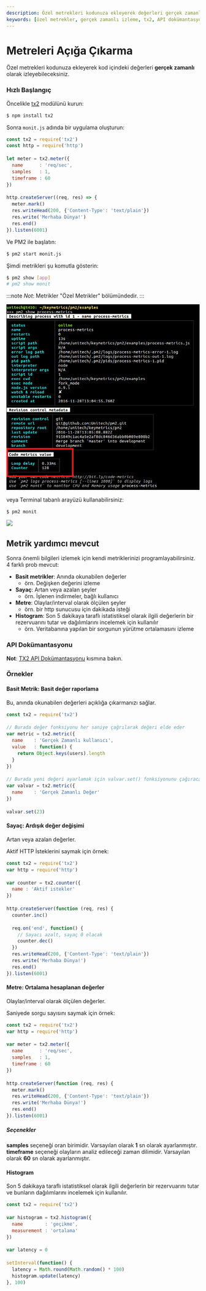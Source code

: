 ```yaml
---
description: Özel metrekleri kodunuza ekleyerek değerleri gerçek zamanlı izleme yöntemleri sunulmaktadır. Bu rehber, çeşitli metre ve izleme teknikleri ile birlikte uygulanabilir örnekler içermektedir.
keywords: [özel metrekler, gerçek zamanlı izleme, tx2, API dokümantasyonu, histogram, sayaç, HTTP istekleri]
---
```


# Metreleri Açığa Çıkarma

Özel metrekleri kodunuza ekleyerek kod içindeki değerleri **gerçek zamanlı** olarak izleyebileceksiniz.

### Hızlı Başlangıç

Öncelikle [tx2](https://github.com/pm2/tx2) modülünü kurun:

```bash
$ npm install tx2
```

Sonra `monit.js` adında bir uygulama oluşturun:

```javascript
const tx2 = require('tx2')
const http = require('http')

let meter = tx2.meter({
  name      : 'req/sec',
  samples   : 1,
  timeframe : 60
})

http.createServer((req, res) => {
  meter.mark()
  res.writeHead(200, {'Content-Type': 'text/plain'})
  res.write('Merhaba Dünya!')
  res.end()
}).listen(6001)
```

Ve PM2 ile başlatın:

```bash
$ pm2 start monit.js
```

Şimdi metrikleri şu komutla gösterin:

```bash
$ pm2 show [app]
# pm2 show monit
```

:::note
*Not*: Metrikler "Özel Metrikler" bölümündedir.
:::

![](../../images/cikti/pm2-hive.github.io/images/processmetrics.png)

veya Terminal tabanlı arayüzü kullanabilirsiniz:

```bash
$ pm2 monit
```

![](https://i.imgur.com/WHDEvHg.png)

## Metrik yardımcı mevcut

Sonra önemli bilgileri izlemek için kendi metriklerinizi programlayabilirsiniz. 4 farklı prob mevcut:

- **Basit metrikler**: Anında okunabilen değerler
    - örn. Değişken değerini izleme
- **Sayaç**: Artan veya azalan şeyler
    - örn. İşlenen indirmeler, bağlı kullanıcı
- **Metre**: Olaylar/interval olarak ölçülen şeyler
    - örn. bir http sunucusu için dakikada isteği
- **Histogram**: Son 5 dakikaya taraflı istatistiksel olarak ilgili değerlerin bir rezervuarını tutar ve dağılımlarını incelemek için kullanılır
    - örn. Veritabanına yapılan bir sorgunun yürütme ortalamasını izleme

### API Dokümantasyonu

**Not**: [TX2 API Dokümantasyonu](https://github.com/pm2/tx2/blob/main/API.md) kısmına bakın.

### Örnekler

#### Basit Metrik: Basit değer raporlama

Bu, anında okunabilen değerleri açıklığa çıkarmanızı sağlar.

```javascript
const tx2 = require('tx2')

// Burada değer fonksiyonu her saniye çağrılarak değeri elde eder
var metric = tx2.metric({
  name    : 'Gerçek Zamanlı kullanıcı',
  value   : function() {
    return Object.keys(users).length
  }
})

// Burada yeni değeri ayarlamak için valvar.set() fonksiyonunu çağıracağız
var valvar = tx2.metric({
  name    : 'Gerçek Zamanlı Değer'
})

valvar.set(23)
```

#### Sayaç: Ardışık değer değişimi

Artan veya azalan değerler.

Aktif HTTP İsteklerini saymak için örnek:

```javascript
const tx2 = require('tx2')
var http = require('http')

var counter = tx2.counter({
  name : 'Aktif istekler'
})

http.createServer(function (req, res) {
  counter.inc()

  req.on('end', function() {
    // Sayacı azalt, sayaç 0 olacak
    counter.dec()
  })
  res.writeHead(200, {'Content-Type': 'text/plain'})
  res.write('Merhaba Dünya!')
  res.end()
}).listen(6001)
```

#### Metre: Ortalama hesaplanan değerler

Olaylar/interval olarak ölçülen değerler.

Saniyede sorgu sayısını saymak için örnek:

```javascript
const tx2 = require('tx2')
var http = require('http')

var meter = tx2.meter({
  name      : 'req/sec',
  samples   : 1,
  timeframe : 60
})

http.createServer(function (req, res) {
  meter.mark()
  res.writeHead(200, {'Content-Type': 'text/plain'})
  res.write('Merhaba Dünya!')
  res.end()
}).listen(6001)
```

##### Seçenekler

**samples** seçeneği oran birimidir. Varsayılan olarak **1** sn olarak ayarlanmıştır.  
**timeframe** seçeneği olayların analiz edileceği zaman dilimidir. Varsayılan olarak **60** sn olarak ayarlanmıştır.

#### Histogram

Son 5 dakikaya taraflı istatistiksel olarak ilgili değerlerin bir rezervuarını tutar ve bunların dağılımlarını incelemek için kullanılır.

```javascript
const tx2 = require('tx2')

var histogram = tx2.histogram({
  name        : 'geçikme',
  measurement : 'ortalama'
})

var latency = 0

setInterval(function() {
  latency = Math.round(Math.random() * 100)
  histogram.update(latency)
}, 100)